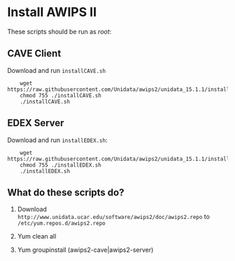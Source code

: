 # Install AWIPS II

These scripts should be run as *root*:

## CAVE Client

Download and run `installCAVE.sh`

        wget https://raw.githubusercontent.com/Unidata/awips2/unidata_15.1.1/installCAVE.sh
        chmod 755 ./installCAVE.sh
        ./installCAVE.sh

## EDEX Server

Download and run `installEDEX.sh`:

        wget https://raw.githubusercontent.com/Unidata/awips2/unidata_15.1.1/installEDEX.sh
        chmod 755 ./installEDEX.sh
        ./installEDEX.sh

## What do these scripts do?

1. Download `http://www.unidata.ucar.edu/software/awips2/doc/awips2.repo` to `/etc/yum.repos.d/awips2.repo`

2. Yum clean all

3. Yum groupinstall (awips2-cave|awips2-server)
